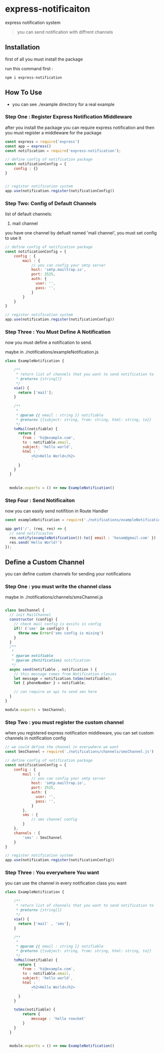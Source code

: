 # express-notificaiton
express notification system

> you can send notification with diffrent channels

## Installation

first of all you must install the package

run this command first : 
```
npm i express-notification
```

## How To Use

- you can see ./example directory for a real example

### Step One : Register Express Notification Middleware

after you install the package you can require express notification
and then you must register a middleware for the package

```js
const express = require('express')
const app = express()
const notification = require('express-notification');

// define config of notification package
const notificationConfig = {
    config : {}
}


// register notification system
app.use(notification.register(notificationConfig))
```
### Step Two: Config of Default Channels

list of default channels:
1. mail channel

you have one channel by defualt named 'mail channel', you must set config to use it

```js
// define config of notification package
const notificationConfig = {
    config : {
        mail : {
            // you can config your smtp server
            host: 'smtp.mailtrap.io',
            port: 2525,
            auth: {
              user: '',
              pass: '',
            }
        }
    }
}

// register notification system
app.use(notification.register(notificationConfig))
```

### Step Three : You Must Define A Notification

now you must define a notification to send.

maybe in ./notifications/exampleNotification.js

```js
class ExampleNotification {

    /**
     * return list of channels that you want to send notification to
     * @returns {string[]}
     */
    via() {
      return ['mail'];
    }
  
    /**
     *
     * @param {{ email : string }} notifiable
     * @returns {{subject: string, from: string, html: string, to}}
     */
    toMail(notifiable) {
      return {
        from : 'hi@example.com',
        to : notifiable.email,
        subject: 'hello world',
        html : `
            <h2>Hello World</h2>
            `
      }
    }
  }
  
  
  module.exports = () => new ExampleNotification()
```

### Step Four : Send Notificaiton

now you can easily send notifition in Route Handler

```js 
const exampleNotification = require('./notifications/exampleNotification');

app.get('/', (req, res) => {
  // send notificaiton
  res.notify(exampleNotification()).to({ email : 'hesam@gmail.com' })
  res.send('Hello World!')
});
```


## Define a Custom Channel

you can define custom channels for sending your notifications

### Step One :  you must write the channel class

maybe in ./notifications/channels/smsChannel.js

```js

class SmsChannel {
  // init MailChannel 
  constructor (config) {
    // check mail config is exsits in config
    if(! ('sms' in config)) {
      throw new Error('sms config is mixing')
    }
  }
  /**
   *
   * @param notifiable
   * @param {Notification} notification
   */
  async send(notifiable , notification ) {
    // this message comes from Notification classes
    let message = notification.toSms(notifiable);
    let { phoneNumber } = notifiable;

    // can require an api to send sms here
  }
}

module.exports = SmsChannel;

```

### Step Two : you must register the custom channel

when you registered express notification middleware, you can set custom channels in notification config



```js
// we could define the channel in everywhere we want 
const SmsChannel = require('./notifications/channels/smsChannel.js')

// define config of notification package
const notificationConfig = {
    config : {
        mail : {
            // you can config your smtp server
            host: 'smtp.mailtrap.io',
            port: 2525,
            auth: {
              user: '',
              pass: '',
            }
        },
        sms : {
            // sms channel config
        }
    },
    channels : {
        'sms' : SmsChannel
    }
}

// register notification system
app.use(notification.register(notificationConfig))

```

### Step Three : You everywhere You want

you can use the channel in every notification class you want

```js
class ExampleNotification {

    /**
     * return list of channels that you want to send notification to
     * @returns {string[]}
     */
    via() {
      return ['mail' , 'sms'];
    }
  
    /**
     *
     * @param {{ email : string }} notifiable
     * @returns {{subject: string, from: string, html: string, to}}
     */
    toMail(notifiable) {
      return {
        from : 'hi@example.com',
        to : notifiable.email,
        subject: 'hello world',
        html : `
            <h2>Hello World</h2>
            `
      }
    }

    toSms(notifiable) {
        return {
            message : 'hello roocket'
        }
    }
  }
  
  
  module.exports = () => new ExampleNotification()
```
